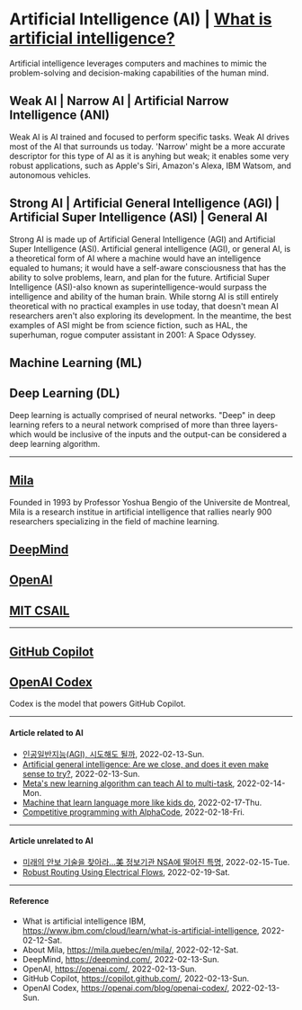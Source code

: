# Artificial Intelligence (AI) | [What is artificial intelligence?](https://www.ibm.com/cloud/learn/what-is-artificial-intelligence)
Artificial intelligence leverages computers and machines to mimic the problem-solving and decision-making capabilities of the human mind.

## Weak AI | Narrow AI | Artificial Narrow Intelligence (ANI)
Weak AI is AI trained and focused to perform specific tasks. Weak AI drives most of the AI that surrounds us today. 'Narrow' might be a more accurate descriptor for this type of AI as it is anyhing but weak; it enables some very robust applications, such as Apple's Siri, Amazon's Alexa, IBM Watsom, and autonomous vehicles.

## Strong AI | Artificial General Intelligence (AGI) | Artificial Super Intelligence (ASI) | General AI
Strong AI is made up of Artificial General Intelligence (AGI) and Artificial Super Intelligence (ASI). Artificial general intelligence (AGI), or general AI, is a theoretical form of AI where a machine would have an intelligence equaled to humans; it would have a self-aware consciousness that has the ability to solve problems, learn, and plan for the future. Artificial Super Intelligence (ASI)-also known as superintelligence-would surpass the intelligence and ability of the human brain. While storng AI is still entirely theoretical with no practical examples in use today, that doesn't mean AI researchers aren't also exploring its development. In the meantime, the best examples of ASI might be from science fiction, such as HAL, the superhuman, rogue computer assistant in 2001: A Space Odyssey.

## Machine Learning (ML)

## Deep Learning (DL)
Deep learning is actually comprised of neural networks. "Deep" in deep learning refers to a neural network comprised of more than three layers-which would be inclusive of the inputs and the output-can be considered a deep learning algorithm.

----------

## [Mila](https://mila.quebec/en/mila/)
Founded in 1993 by Professor Yoshua Bengio of the Universite de Montreal, Mila is a research institue in artificial intelligence that rallies nearly 900 researchers specializing in the field of machine learning.

## [DeepMind](https://deepmind.com/)

## [OpenAI](https://openai.com/)

## [MIT CSAIL](https://www.csail.mit.edu/)

----------

## [GitHub Copilot](https://copilot.github.com/)

## [OpenAI Codex](https://openai.com/blog/openai-codex/)
Codex is the model that powers GitHub Copilot.

----------

#### Article related to AI
- [인공일반지능(AGI), 시도해도 될까](https://www.technologyreview.kr/artificial-general-intelligence-robots-ai-agi-deepmind-google-openai/), 2022-02-13-Sun.
- [Artificial general intelligence: Are we close, and does it even make sense to try?]( https://www.technologyreview.com/2020/10/15/1010461/artificial-general-intelligence-robots-ai-agi-deepmind-google-openai/), 2022-02-13-Sun.
- [Meta's new learning algorithm can teach AI to multi-task](https://www.technologyreview.com/2022/01/20/1043885/meta-ai-facebook-learning-algorithm-nlp-vision-speech-agi/), 2022-02-14-Mon.
- [Machine that learn language more like kids do](https://www.csail.mit.edu/news/machines-learn-language-more-kids-do), 2022-02-17-Thu.
- [Competitive programming with AlphaCode](https://deepmind.com/blog/article/Competitive-programming-with-AlphaCode), 2022-02-18-Fri.

----------

#### Article unrelated to AI
- [미래의 안보 기술을 찾아라…美 정보기관 NSA에 떨어진 특명](https://www.technologyreview.kr/%eb%af%b8%eb%9e%98%eb%a5%bc-%eb%a7%8c%eb%93%a4%ea%b3%a0-%ec%9e%88%eb%8a%94-%eb%af%b8%ea%b5%ad-nsa%ec%9d%98-%ec%8a%a4%ed%8c%8c%ec%9d%b4%eb%93%a4/), 2022-02-15-Tue.
- [Robust Routing Using Electrical Flows](https://ai.googleblog.com/2022/02/robust-routing-using-electrical-flows.html), 2022-02-19-Sat.

----------

#### Reference
- What is artificial intelligence IBM, https://www.ibm.com/cloud/learn/what-is-artificial-intelligence, 2022-02-12-Sat.
- About Mila, https://mila.quebec/en/mila/, 2022-02-12-Sat.
- DeepMind, https://deepmind.com/, 2022-02-13-Sun.
- OpenAI, https://openai.com/, 2022-02-13-Sun.
- GitHub Copilot, https://copilot.github.com/, 2022-02-13-Sun.
- OpenAI Codex, https://openai.com/blog/openai-codex/, 2022-02-13-Sun.
